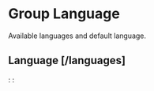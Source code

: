 # Group Language
Available languages and default language. 

## Language [/languages]

:[](list.md)
:[](show.md)
